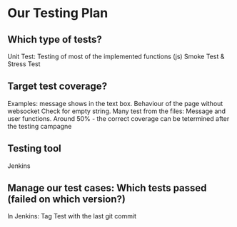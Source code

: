 # Our Testing Plan

## Which type of tests?
Unit Test: Testing of most of the implemented functions (js) 
Smoke Test & Stress Test

## Target test coverage?
Examples:
message shows in the text box.
Behaviour of the page without websocket
Check for empty string.
Many test from the files:
Message and user functions.
Around 50% - the correct coverage can be tetermined after the testing campagne 

## Testing tool
Jenkins

## Manage our test cases: Which tests passed (failed on which version?)
In Jenkins: Tag Test with the last git commit 
